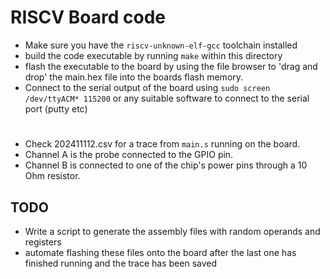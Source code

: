 # RISCV Board code

- Make sure you have the `riscv-unknown-elf-gcc` toolchain installed
- build the code executable by running `make` within this directory
- flash the executable to the board by using the file browser to 'drag and drop' the main.hex file into the boards flash memory.
- Connect to the serial output of the board using `sudo screen /dev/ttyACM* 115200` or any suitable software to connect to the serial port (putty etc)

# 
- Check 202411112.csv for a trace from `main.s` running on the board.
- Channel A is the probe connected to the GPIO pin.
- Channel B is connected to one of the chip's power pins through a 10 Ohm resistor.


## TODO
- Write a script to generate the assembly files with random operands and registers
- automate flashing these files onto the board after the last one has finished running and the trace has been saved
